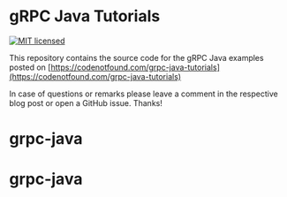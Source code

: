 # gRPC Java Tutorials

[![MIT licensed](https://img.shields.io/badge/license-MIT-blue.svg)](./LICENSE)

This repository contains the source code for the gRPC Java examples posted on [https://codenotfound.com/grpc-java-tutorials](https://codenotfound.com/grpc-java-tutorials)

In case of questions or remarks please leave a comment in the respective blog post or open a GitHub issue. Thanks!
# grpc-java
# grpc-java
